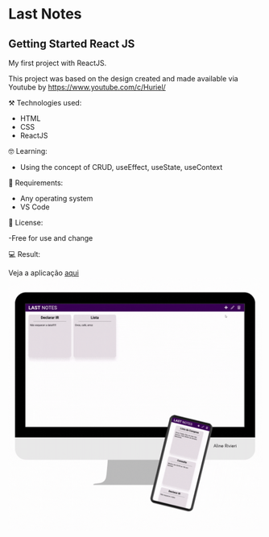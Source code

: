 # Last Notes

## Getting Started React JS

My first project with ReactJS.

This project was based on the design created and made available via Youtube by https://www.youtube.com/c/Huriel/ 


⚒️ Technologies used:

- HTML
- CSS
- ReactJS

🤓 Learning:

- Using the concept of CRUD, useEffect, useState, useContext

📄 Requirements:

- Any operating system
- VS Code


📝 License:

-Free for use and change

💻 Result:

Veja a aplicação [aqui](https://)
![Preview page GIF](./public/img/preview.gif)